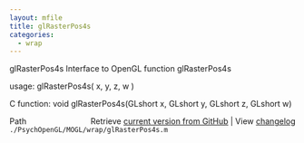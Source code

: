 ```yaml
---
layout: mfile
title: glRasterPos4s
categories:
  - wrap
---
```


glRasterPos4s  Interface to OpenGL function glRasterPos4s

usage:  glRasterPos4s\( x, y, z, w \)

C function:  void glRasterPos4s\(GLshort x, GLshort y, GLshort z, GLshort w\)


<div class="code_header" style="text-align:right;">
  <span style="float:left;">Path&nbsp;&nbsp;</span> <span class="counter">Retrieve <a href=
  "https://raw.github.com/Psychtoolbox-3/Psychtoolbox-3/beta/./PsychOpenGL/MOGL/wrap/glRasterPos4s.m">current version from GitHub</a> | View <a href=
  "https://github.com/Psychtoolbox-3/Psychtoolbox-3/commits/beta/./PsychOpenGL/MOGL/wrap/glRasterPos4s.m">changelog</a></span>
</div>
<div class="code">
  <code>./PsychOpenGL/MOGL/wrap/glRasterPos4s.m</code>
</div>
